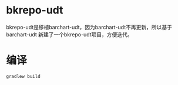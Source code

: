 # bkrepo-udt
bkrepo-udt是移植barchart-udt，因为barchart-udt不再更新，所以基于barchart-udt
新建了一个bkrepo-udt项目，方便迭代。
# 编译
```shell
gradlew build
```
